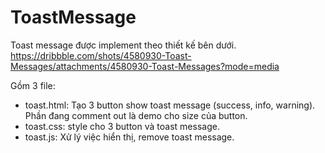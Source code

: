 # ToastMessage
Toast message được implement theo thiết kế bên dưới. 
  https://dribbble.com/shots/4580930-Toast-Messages/attachments/4580930-Toast-Messages?mode=media

Gồm 3 file:

  - toast.html: Tạo 3 button show toast message (success, info, warning). Phần đang comment out là demo cho size của button.
  - toast.css: style cho 3 button và toast message.
  - toast.js: Xử lý việc hiển thị, remove toast message.
